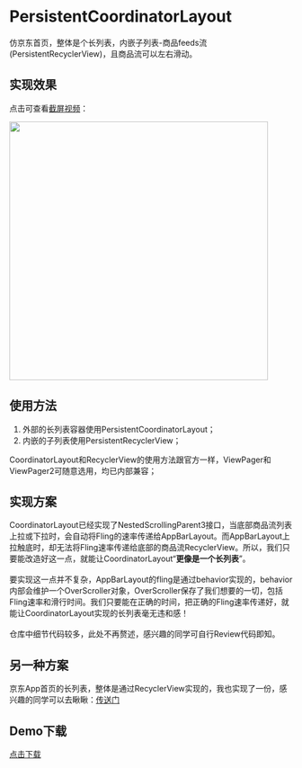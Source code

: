 # PersistentCoordinatorLayout

仿京东首页，整体是个长列表，内嵌子列表-商品feeds流(PersistentRecyclerView)，且商品流可以左右滑动。

## 实现效果
点击可查看[截屏视频](http://sistone.top/capture/video.html?content=PersistentCoordinatorLayout)：

<a href="http://sistone.top/capture/video.html?content=PersistentCoordinatorLayout">
    <img src="https://stone225.oss-cn-hangzhou.aliyuncs.com/jingdong.jpg" width="460"/>
</a>

## 使用方法
1. 外部的长列表容器使用PersistentCoordinatorLayout；
2. 内嵌的子列表使用PersistentRecyclerView；

CoordinatorLayout和RecyclerView的使用方法跟官方一样，ViewPager和ViewPager2可随意选用，均已内部兼容；

## 实现方案
CoordinatorLayout已经实现了NestedScrollingParent3接口，当底部商品流列表上拉或下拉时，会自动将Fling的速率传递给AppBarLayout。而AppBarLayout上拉触底时，却无法将Fling速率传递给底部的商品流RecyclerView。所以，我们只要能改造好这一点，就能让CoordinatorLayout“<b>更像是一个长列表</b>”。<br/><br/>
要实现这一点并不复杂，AppBarLayout的fling是通过behavior实现的，behavior内部会维护一个OverScroller对象，OverScroller保存了我们想要的一切，包括Fling速率和滑行时间。我们只要能在正确的时间，把正确的Fling速率传递好，就能让CoordinatorLayout实现的长列表毫无违和感！<br/><br/>
仓库中细节代码较多，此处不再赘述，感兴趣的同学可自行Review代码即知。

## 另一种方案
京东App首页的长列表，整体是通过RecyclerView实现的，我也实现了一份，感兴趣的同学可以去瞅瞅：[传送门](https://github.com/xmuSistone/PersistentRecyclerView)

## Demo下载
[点击下载](https://github.com/xmuSistone/PersistentCoordinatorLayout/blob/master/PersistentCoordinatorLayout.apk?raw=true)
